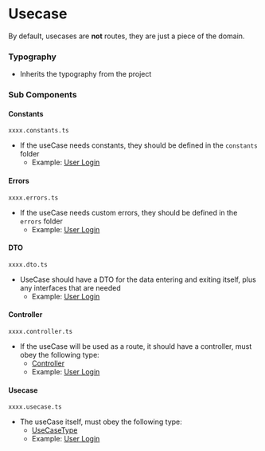 # Usecase

By default, usecases are **not** routes, they are just a piece of the domain.

### Typography

- Inherits the typography from the project

### Sub Components

#### Constants

`xxxx.constants.ts`

- If the useCase needs constants, they should be defined in the `constants` folder
    - Example: [User Login](../src/modules/user/useCases/userLogin/userLogin.constants.ts)

#### Errors

`xxxx.errors.ts`

- If the useCase needs custom errors, they should be defined in the `errors` folder
    - Example: [User Login](../src/modules/user/useCases/userLogin/userLogin.errors.ts)

#### DTO

`xxxx.dto.ts`

- UseCase should have a DTO for the data entering and exiting itself, plus any interfaces that are needed
    - Example: [User Login](../src/modules/user/useCases/userLogin/userLogin.dto.ts)

#### Controller

`xxxx.controller.ts`

- If the useCase will be used as a route, it should have a controller, must obey the following type:
    - [Controller](../src/lib/types/controller.ts)
    - Example: [User Login](../src/modules/user/useCases/userLogin/userLogin.controller.ts)

#### Usecase

`xxxx.usecase.ts`

- The useCase itself, must obey the following type:
    - [UseCaseType](../src/lib/types/useCase.ts)
    - Example: [User Login](../src/modules/user/useCases/userLogin/userLogin.usecase.ts)
